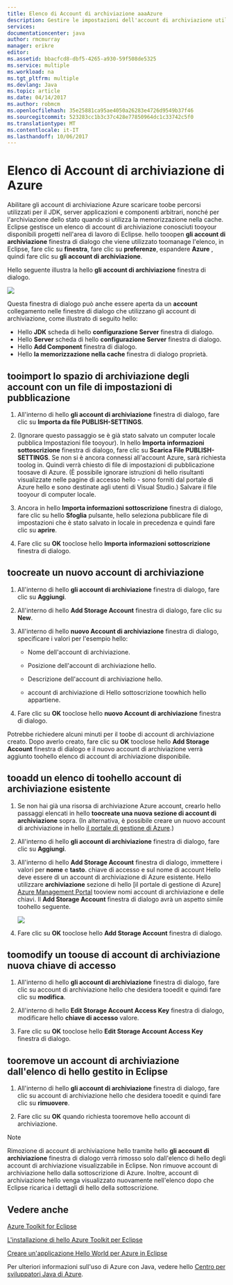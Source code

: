 ```yaml
---
title: Elenco di Account di archiviazione aaaAzure
description: Gestire le impostazioni dell'account di archiviazione utilizzando hello Azure Toolkit per Eclipse
services: 
documentationcenter: java
author: rmcmurray
manager: erikre
editor: 
ms.assetid: bbacfcd8-dbf5-4265-a930-59f508de5325
ms.service: multiple
ms.workload: na
ms.tgt_pltfrm: multiple
ms.devlang: Java
ms.topic: article
ms.date: 04/14/2017
ms.author: robmcm
ms.openlocfilehash: 35e25881ca95ae4050a26283e4726d9549b37f46
ms.sourcegitcommit: 523283cc1b3c37c428e77850964dc1c33742c5f0
ms.translationtype: MT
ms.contentlocale: it-IT
ms.lasthandoff: 10/06/2017
---
```

# <a name="azure-storage-account-list"></a>Elenco di Account di archiviazione di Azure
Abilitare gli account di archiviazione Azure scaricare toobe percorsi utilizzati per il JDK, server applicazioni e componenti arbitrari, nonché per l'archiviazione dello stato quando si utilizza la memorizzazione nella cache. Eclipse gestisce un elenco di account di archiviazione conosciuti tooyour disponibili progetti nell'area di lavoro di Eclipse. hello tooopen **gli account di archiviazione** finestra di dialogo che viene utilizzato toomanage l'elenco, in Eclipse, fare clic su **finestra**, fare clic su **preferenze**, espandere **Azure** , quindi fare clic su **gli account di archiviazione**.

Hello seguente illustra la hello **gli account di archiviazione** finestra di dialogo.

![][ic719496]

Questa finestra di dialogo può anche essere aperta da un **account** collegamento nelle finestre di dialogo che utilizzano gli account di archiviazione, come illustrato di seguito hello:

* Hello **JDK** scheda di hello **configurazione Server** finestra di dialogo.
* Hello **Server** scheda di hello **configurazione Server** finestra di dialogo.
* Hello **Add Component** finestra di dialogo.
* Hello **la memorizzazione nella cache** finestra di dialogo proprietà.

## <a name="tooimport-your-storage-accounts-using-a-publish-settings-file"></a>tooimport lo spazio di archiviazione degli account con un file di impostazioni di pubblicazione
1. All'interno di hello **gli account di archiviazione** finestra di dialogo, fare clic su **Importa da file PUBLISH-SETTINGS**.

2. (Ignorare questo passaggio se è già stato salvato un computer locale pubblica Impostazioni file tooyour). In hello **Importa informazioni sottoscrizione** finestra di dialogo, fare clic su **Scarica File PUBLISH-SETTINGS**. Se non si è ancora connessi all'account Azure, sarà richiesta toolog in. Quindi verrà chiesto di file di impostazioni di pubblicazione toosave di Azure. (È possibile ignorare istruzioni di hello risultanti visualizzate nelle pagine di accesso hello - sono forniti dal portale di Azure hello e sono destinate agli utenti di Visual Studio.) Salvare il file tooyour di computer locale.

3. Ancora in hello **Importa informazioni sottoscrizione** finestra di dialogo, fare clic su hello **Sfoglia** pulsante, hello seleziona pubblicare file di impostazioni che è stato salvato in locale in precedenza e quindi fare clic su **aprire**.

4. Fare clic su **OK** tooclose hello **Importa informazioni sottoscrizione** finestra di dialogo.

## <a name="toocreate-a-new-storage-account"></a>toocreate un nuovo account di archiviazione
1. All'interno di hello **gli account di archiviazione** finestra di dialogo, fare clic su **Aggiungi**.

2. All'interno di hello **Add Storage Account** finestra di dialogo, fare clic su **New**.

3. All'interno di hello **nuovo Account di archiviazione** finestra di dialogo, specificare i valori per l'esempio hello:

   * Nome dell'account di archiviazione.

   * Posizione dell'account di archiviazione hello.

   * Descrizione dell'account di archiviazione hello.

   * account di archiviazione di Hello sottoscrizione toowhich hello appartiene.

4. Fare clic su **OK** tooclose hello **nuovo Account di archiviazione** finestra di dialogo.

Potrebbe richiedere alcuni minuti per il toobe di account di archiviazione creato. Dopo averlo creato, fare clic su **OK** tooclose hello **Add Storage Account** finestra di dialogo e il nuovo account di archiviazione verrà aggiunto toohello elenco di account di archiviazione disponibile.

## <a name="tooadd-an-existing-storage-account-toohello-list"></a>tooadd un elenco di toohello account di archiviazione esistente
1. Se non hai già una risorsa di archiviazione Azure account, crearlo hello passaggi elencati in hello **toocreate una nuova sezione di account di archiviazione** sopra. (In alternativa, è possibile creare un nuovo account di archiviazione in hello [il portale di gestione di Azure][Azure Management Portal].)

2. All'interno di hello **gli account di archiviazione** finestra di dialogo, fare clic su **Aggiungi**.

3. All'interno di hello **Add Storage Account** finestra di dialogo, immettere i valori per **nome** e **tasto**. chiave di accesso e sul nome di account Hello deve essere di un account di archiviazione di Azure esistente. Hello utilizzare **archiviazione** sezione di hello [il portale di gestione di Azure] [ Azure Management Portal] tooview nomi account di archiviazione e delle chiavi. Il **Add Storage Account** finestra di dialogo avrà un aspetto simile toohello seguente.
   
   ![][ic719497]

4. Fare clic su **OK** tooclose hello **Add Storage Account** finestra di dialogo.

## <a name="toomodify-a-storage-account-toouse-a-new-access-key"></a>toomodify un toouse di account di archiviazione nuova chiave di accesso
1. All'interno di hello **gli account di archiviazione** finestra di dialogo, fare clic su account di archiviazione hello che desidera tooedit e quindi fare clic su **modifica**.

2. All'interno di hello **Edit Storage Account Access Key** finestra di dialogo, modificare hello **chiave di accesso** valore.

3. Fare clic su **OK** tooclose hello **Edit Storage Account Access Key** finestra di dialogo.

## <a name="tooremove-a-storage-account-from-hello-list-maintained-in-eclipse"></a>tooremove un account di archiviazione dall'elenco di hello gestito in Eclipse
1. All'interno di hello **gli account di archiviazione** finestra di dialogo, fare clic su account di archiviazione hello che desidera tooedit e quindi fare clic su **rimuovere**.

2. Fare clic su **OK** quando richiesta tooremove hello account di archiviazione.

> [!NOTE]
> Rimozione di account di archiviazione hello tramite hello **gli account di archiviazione** finestra di dialogo verrà rimosso solo dall'elenco di hello degli account di archiviazione visualizzabile in Eclipse. Non rimuove account di archiviazione hello dalla sottoscrizione di Azure. Inoltre, account di archiviazione hello venga visualizzato nuovamente nell'elenco dopo che Eclipse ricarica i dettagli di hello della sottoscrizione.
> 
> 

## <a name="see-also"></a>Vedere anche
[Azure Toolkit for Eclipse][Azure Toolkit for Eclipse]

[L'installazione di hello Azure Toolkit per Eclipse][Installing hello Azure Toolkit for Eclipse] 

[Creare un'applicazione Hello World per Azure in Eclipse][Creating a Hello World Application for Azure in Eclipse]

Per ulteriori informazioni sull'uso di Azure con Java, vedere hello [Centro per sviluppatori Java di Azure][Azure Java Developer Center].

<!-- URL List -->

[Azure Java Developer Center]: http://go.microsoft.com/fwlink/?LinkID=699547
[Azure Toolkit for Eclipse]: http://go.microsoft.com/fwlink/?LinkID=699529
[Azure Management Portal]: http://go.microsoft.com/fwlink/?LinkID=512959
[Creating a Hello World Application for Azure in Eclipse]: http://go.microsoft.com/fwlink/?LinkID=699533
[Installing hello Azure Toolkit for Eclipse]: http://go.microsoft.com/fwlink/?LinkId=699546
[What's New in hello Azure Toolkit for Eclipse]: http://go.microsoft.com/fwlink/?LinkID=699552

<!-- IMG List -->

[ic719496]: ./media/azure-toolkit-for-eclipse-azure-storage-account-list/ic719496.png
[ic719497]: ./media/azure-toolkit-for-eclipse-azure-storage-account-list/ic719497.png

<!-- Legacy MSDN URL = https://msdn.microsoft.com/library/azure/dn205108.aspx -->
